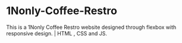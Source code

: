 # 1Nonly-Coffee-Restro
This is  a 1Nonly Coffee Restro website designed through flexbox with responsive design. | HTML , CSS and JS.
